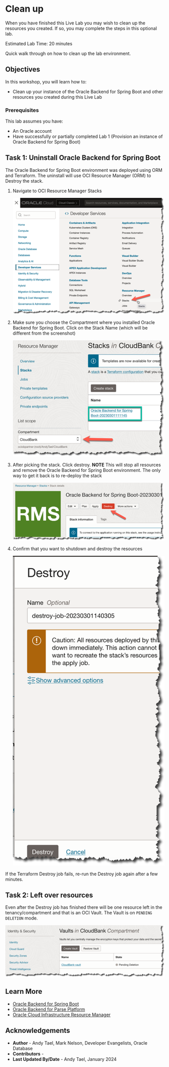 # Clean up

When you have finished this Live Lab you may wish to clean up the resources you created.  If so, you may complete the steps in this optional lab.

Estimated Lab Time: 20 minutes

Quick walk through on how to clean up the lab environment.

[](videohub:1_61xelvjd)

## Objectives

In this workshop, you will learn how to:

* Clean up your instance of the Oracle Backend for Spring Boot and other resources you created during this Live Lab

### Prerequisites

This lab assumes you have:

* An Oracle account
* Have successfully or partially completed Lab 1 (Provision an instance of Oracle Backend for Spring Boot)

## Task 1: Uninstall Oracle Backend for Spring Boot

The Oracle Backend for Spring Boot environment was deployed using ORM and Terraform.  The uninstall will use OCI Resource Manager (ORM) to Destroy the stack.

1. Navigate to OCI Resource Manager Stacks

   ![OCI ORM](images/orm-stacks.png " ")

2. Make sure you choose the Compartment where you installed Oracle Backend for Spring Boot. Click on the Stack Name (which will be different from the screenshot)

   ![Select Stack](images/pick-stack.png " ")

3. After picking the stack. Click destroy. **NOTE** This will stop all resources and remove the Oracle Backend for Spring Boot environment. The only way to get it back is to re-deploy the stack

   ![Destroy Stack](images/destroy-stack.png " ")

4. Confirm that you want to shutdown and destroy the resources

   ![Destroy Stack](images/confirm-destroy.png " ")

If the Terraform Destroy job fails, re-run the Destroy job again after a few minutes.

## Task 2: Left over resources

Even after the Destroy job has finished there will be one resource left in the tenancy/compartment and that is an OCI Vault. The Vault is on `PENDING DELETION` mode.

   ![OCI Vault](images/vault.png " ")

## Learn More

* [Oracle Backend for Spring Boot](http://bit.ly/oraclespringboot/)
* [Oracle Backend for Parse Platform](https://oracle.github.io/microservices-datadriven/mbaas/)
* [Oracle Cloud Infrastructure Resource Manager](https://docs.oracle.com/en-us/iaas/Content/ResourceManager/home.htm#top)

## Acknowledgements

* **Author** - Andy Tael, Mark Nelson, Developer Evangelists, Oracle Database
* **Contributors** - [](var:contributors)
* **Last Updated By/Date** - Andy Tael, January 2024

